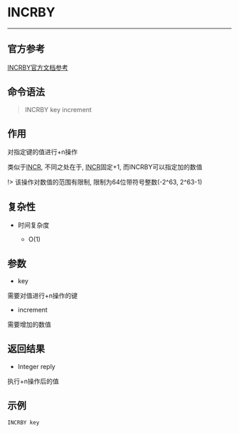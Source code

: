 # INCRBY

---

## 官方参考

[INCRBY官方文档参考](https://redis.io/commands/INCRBY/)

## 命令语法

> INCRBY key increment

## 作用

对指定键的值进行+n操作

类似于[INCR](/repository/Databases/NoSQL/Redis/docs/String/INCR.md), 不同之处在于, [INCR](/repository/Databases/NoSQL/Redis/docs/String/INCR.md)固定+1, 而INCRBY可以指定加的数值

!> 该操作对数值的范围有限制, 限制为64位带符号整数(-2^63, 2^63-1)

## 复杂性

- 时间复杂度

  - O(1)

## 参数

- key

需要对值进行+n操作的键

- increment

需要增加的数值

## 返回结果

- Integer reply

执行+n操作后的值

## 示例

```bash
INCRBY key
```